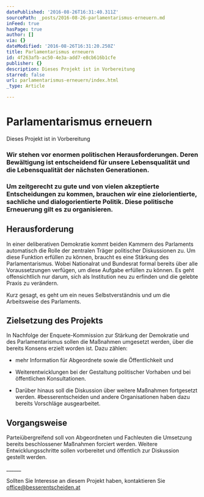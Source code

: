 ```yaml
---
datePublished: '2016-08-26T16:31:40.311Z'
sourcePath: _posts/2016-08-26-parlamentarismus-erneuern.md
inFeed: true
hasPage: true
author: []
via: {}
dateModified: '2016-08-26T16:31:20.250Z'
title: Parlamentarismus erneuern
id: 4f263afb-ac50-4e3a-add7-e8cb616b1cfe
publisher: {}
description: Dieses Projekt ist in Vorbereitung
starred: false
url: parlamentarismus-erneuern/index.html
_type: Article

---
```

# Parlamentarismus erneuern

Dieses Projekt ist in Vorbereitung

### Wir stehen vor enormen politischen Herausforderungen. Deren Bewältigung ist entscheidend für unsere Lebensqualität und die Lebensqualität der nächsten Generationen. 

### Um zeitgerecht zu gute und von vielen akzeptierte Entscheidungen zu kommen, brauchen wir eine zielorientierte, sachliche und dialogorientierte Politik. Diese politische Erneuerung gilt es zu organisieren. 

## Herausforderung

In einer deliberativen Demokratie kommt beiden Kammern des Parlaments automatisch die Rolle der zentralen Träger politischer Diskussionen zu. Um diese Funktion erfüllen zu können, braucht es eine Stärkung des Parlamentarismus. Wobei Nationalrat und Bundesrat formal bereits über alle Voraussetzungen verfügen, um diese Aufgabe erfüllen zu können. Es geht offensichtlich nur darum, sich als Institution neu zu erfinden und die gelebte Praxis zu verändern.

Kurz gesagt, es geht um ein neues Selbstverständnis und um die Arbeitsweise des Parlaments. 

## Zielsetzung des Projekts

In Nachfolge der Enquete-Kommission zur Stärkung der Demokratie und des Parlamentarismus sollen die Maßnahmen umgesetzt werden, über die bereits Konsens erzielt worden ist. Dazu zählen:

* mehr Information für Abgeordnete sowie die Öffentlichkeit und

* Weiterentwicklungen bei der Gestaltung politischer Vorhaben und bei öffentlichen Konsultationen.

* Darüber hinaus soll die Diskussion über weitere Maßnahmen fortgesetzt werden. \#besserentscheiden und andere Organisationen haben dazu bereits Vorschläge ausgearbeitet.

## Vorgangsweise

Parteiübergreifend soll von Abgeordneten und Fachleuten die Umsetzung bereits beschlossener Maßnahmen forciert werden. Weitere Entwicklungsschritte sollen vorbereitet und öffentlich zur Diskussion gestellt werden.

\_\_\_\_\_\_

Sollten Sie Interesse an diesem Projekt haben, kontaktieren Sie [office@besserentscheiden.at][0]

[0]: mailto:office@besserentscheiden.at
